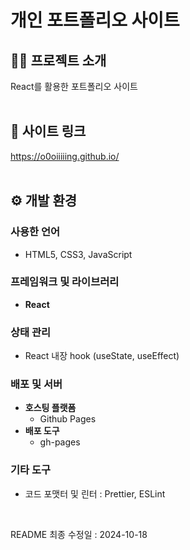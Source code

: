# 개인 포트폴리오 사이트


## 👩‍💻 프로젝트 소개
React를 활용한 포트폴리오 사이트  
<br>

## 🔗 사이트 링크
https://o0oiiiiing.github.io/
<br><br>

## ⚙ 개발 환경
### 사용한 언어
- HTML5, CSS3, JavaScript
### 프레임워크 및 라이브러리
- **React**
### 상태 관리
- React 내장 hook (useState, useEffect)
### 배포 및 서버
- **호스팅 플랫폼**
  - Github Pages
- **배포 도구**
  - gh-pages
### 기타 도구
- 코드 포맷터 및 린터 : Prettier, ESLint  
<br>

README 최종 수정일 : 2024-10-18
